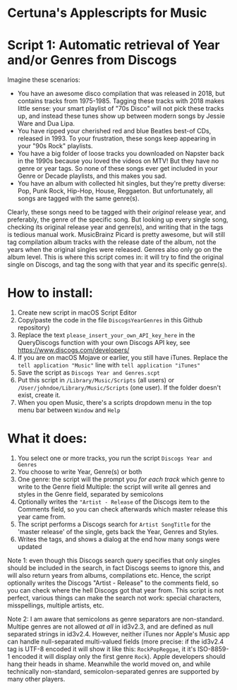 # Certuna's Applescripts for Music

# Script 1: Automatic retrieval of Year and/or Genres from Discogs

Imagine these scenarios:
- You have an awesome disco compilation that was released in 2018, but contains tracks from 1975-1985. Tagging these tracks with 2018 makes little sense: your smart playlist of "70s Disco" will not pick these tracks up, and instead these tunes show up between modern songs by Jessie Ware and Dua Lipa.
- You have ripped your cherished red and blue Beatles best-of CDs, released in 1993. To your frustration, these songs keep appearing in your "90s Rock" playlists.
- You have a big folder of loose tracks you downloaded on Napster back in the 1990s because you loved the videos on MTV! But they have no genre or year tags. So none of these songs ever get included in your Genre or Decade playlists, and this makes you sad.
- You have an album with collected hit singles, but they're pretty diverse: Pop, Punk Rock, Hip-Hop, House, Reggaeton. But unfortunately, all songs are tagged with the same genre(s).

Clearly, these songs need to be tagged with their *original* release year, and preferably, the genre of the specific song. But looking up every single song, checking its original release year and genre(s), and writing that in the tags is tedious manual work. MusicBrainz Picard is pretty awesome, but will still tag compilation album tracks with the release date of the album, not the years when the original singles were released. Genres also only go on the album level. This is where this script comes in: it will try to find the original single on Discogs, and tag the song with that year and its specific genre(s).

# How to install:
1. Create new script in macOS Script Editor
2. Copy/paste the code in the file `DiscogsYearGenres` in this Github repository)
3. Replace the text `please_insert_your_own_API_key_here` in the QueryDiscogs function with your own Discogs API key, see https://www.discogs.com/developers/
4. If you are on macOS Mojave or earlier, you still have iTunes. Replace the `tell application "Music"` line with `tell application "iTunes"`
4. Save the script as `Discogs Year and Genres.scpt`
5. Put this script in `/Library/Music/Scripts` (all users) or `/User/johndoe/Library/Music/Scripts` (one user). If the folder doesn't exist, create it.
6. When you open Music, there's a scripts dropdown menu in the top menu bar between `Window` and `Help`

# What it does:
1. You select one or more tracks, you run the script `Discogs Year and Genres`
2. You choose to write Year, Genre(s) or both
3. One genre: the script will the prompt you *for each track* which genre to write to the Genre field
  Multiple: the script will write all genres and styles in the Genre field, separated by semicolons
4. Optionally writes the `"Artist - Release` of the Discogs item to the Comments field, so you can check afterwards which master release this year came from.
5. The script performs a Discogs search for `Artist SongTitle` for the 'master release' of the single, gets back the Year, Genres and Styles.
6. Writes the tags, and shows a dialog at the end how many songs were updated

Note 1: even though this Discogs search query specifies that only singles should be included in the search, in fact Discogs seems to ignore this, and will also return years from albums, compilations etc. Hence, the script optionally writes the Discogs "Artist - Release" to the comments field, so you can check where the hell Discogs got that year from. This script is not perfect, various things can make the search not work: special characters, misspellings, multiple artists, etc.

Note 2: I am aware that semicolons as genre separators are non-standard. Multipe genres are not allowed *at all* in id3v2.3, and are defined as null separated strings in id3v2.4. However, neither iTunes nor Apple's Music app can handle null-separated multi-valued fields (more precise: if the id3v2.4 tag is UTF-8 encoded it will show it like this: `RockPopReggae`, it it's ISO-8859-1 encoded it will display only the first genre `Rock`). Apple developers should hang their heads in shame. Meanwhile the world moved on, and while technically non-standard, semicolon-separated genres are supported by many other players.
